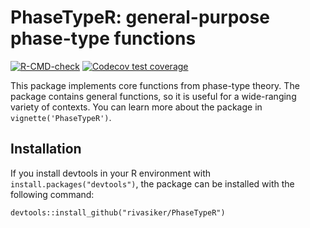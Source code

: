 # PhaseTypeR: general-purpose phase-type functions

<!-- badges: start -->
[![R-CMD-check](https://github.com/rivasiker/PhaseTypeR/actions/workflows/check-standard.yaml/badge.svg)](https://github.com/rivasiker/PhaseTypeR/actions/workflows/check-standard.yaml)
[![Codecov test coverage](https://codecov.io/gh/rivasiker/PhaseTypeR/branch/master/graph/badge.svg)](https://github.com/rivasiker/PhaseTypeR/actions/workflows/test-coverage.yaml)
  <!-- badges: end -->


This package implements core functions from phase-type theory. The package contains general functions, so it is useful for a wide-ranging variety of contexts. You can learn more about the package in `vignette('PhaseTypeR')`.

## Installation

If you install devtools in your R environment with `install.packages("devtools")`, the package can be installed with the following command:

```
devtools::install_github("rivasiker/PhaseTypeR")
```

